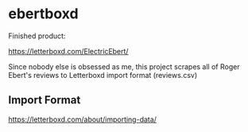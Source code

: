 # ebertboxd

Finished product:

https://letterboxd.com/ElectricEbert/

Since nobody else is obsessed as me, this project scrapes all of Roger Ebert's reviews to Letterboxd import format (reviews.csv)

## Import Format

https://letterboxd.com/about/importing-data/
